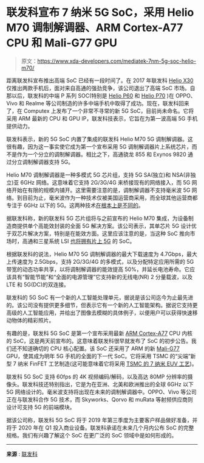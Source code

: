 # 联发科宣布 7 纳米 5G SoC，采用 Helio M70 调制解调器、ARM Cortex-A77 CPU 和 Mali-G77 GPU

> 原文：<https://www.xda-developers.com/mediatek-7nm-5g-soc-helio-m70/>

距离联发科宣布推出高端 SoC 已经有一段时间了。在 2017 年联发科 [Helio X30](https://www.xda-developers.com/helio-x30-unveiled-the-10nm-deca-core-soc-from-mediatek/) 仅推出两款手机后，面对来自高通的强劲竞争，该公司退出了高端 SoC 市场。自那以后，联发科的中端 P 系列 SOC(特别是 [Helio P60](https://www.xda-developers.com/mediamediatek-helio-p6/) 和 [Helio P70](https://www.xda-developers.com/realme-phone-mediatek-helio-p70/) )在 OPPO、Vivo 和 Realme 等公司制造的许多中端手机中取得了成功。现在，联发科回来了，在 Computex 上发布了一个非常不寻常的新 5G SoC，目前尚未命名。它将采用 ARM 最新的 CPU 和 GPU IP，联发科技表示，它旨在为第一波高端 5G 手机提供动力。

联发科表示，新的 5G SoC 内置了集成的联发科 Helio M70 5G 调制解调器。这很有趣，因为这一事实使它成为第一个宣布采用 5G 调制解调器片上系统芯片，而不是作为一个分立的调制解调器。相比之下，高通骁龙 855 和 Exynos 9820 通过分立调制解调器支持 5G。

Helio M70 调制解调器是一种多模式 5G 芯片组，支持 5G SA(独立)和 NSA(非独立)亚 6GHz 网络。这意味着它支持 2G/3G/4G 来桥接现有的网络接入，而 5G 网络开始在有限的规模内铺开。这里需要注意的是，调制解调器不支持毫米波 5G 网络。到目前为止，毫米波作为一种技术仅被美国运营商采用，而全球其他运营商都专注于 6GHz 以下的 5G。这两种技术[在根本上是不同的](https://www.xda-developers.com/qualcomm-snapdragon-summit-2018-5g-news/)。

据联发科称，新的联发科 5G 芯片组将与之前宣布的 Helio M70 集成，为设备制造商提供单个高能效封装的全面 5G 解决方案。该公司表示，其单芯片 5G 设计优于双芯片解决方案，特别是在能效方面。这里应该注意的是，当这种 SoC 推向市场时，高通和三星系统 LSI [也将拥有片上 5G](https://www.xda-developers.com/qualcomm-snapdragon-integrated-5g-2020/) 的 SoC。

根据联发科的说法，Helio M70 5G 调制解调器的最大下载速度为 4.7Gbps，最大上传速度为 2.5Gbps，支持 2G/3G/4G 的多模式，以及分配特定应用所需的 5G 带宽的动态功率共享，以将调制解调器的能效提高 50%，并延长电池寿命。它应该具有“智能节能”和“全面的电源管理”它支持新的无线电(NR) 2 分量载波，以及 LTE 和 5G(DC)的双连接。

联发科的 5G SoC 有一个新的人工智能处理单元，据说是该公司迄今为止最先进的。该公司没有提供更多细节，但表示它有一个新的人工智能架构。据说它支持更高级的人工智能应用，并给出了图像去模糊的具体例子，以便用户可以获得快速移动物体的精彩照片。

有趣的是，联发科 5G SoC 是第一个宣布采用最新 [ARM Cortex-A77](https://www.xda-developers.com/arm-cortex-a77-cpu-announcement/) CPU 内核的 SoC，这是两天前宣布的。这意味着联发科很早就发布了 SoC 的初步公告。我们还不知道确切的 CPU 核心配置。该 SoC 还采用了 ARM 的新 [Mali-G77](https://www.xda-developers.com/arm-mali-g77-valhall-gpu-announcement/) GPU，使其成为明年 5G 手机的全面的下一代 SoC。它将采用 TSMC 的“尖端”新型 7 纳米 FinFET 工艺制造(这可能意味着它将采用 [TSMC 的 7 纳米 EUV 工艺](https://www.xda-developers.com/kirin-985-huawei-mate-30-7nm-euv-lithography/))。

联发科 5G SoC 支持 60fps 的 4K 视频编码/解码，以及高达 80MP 分辨率的摄像头。联发科技还特别指出，它是为在亚洲、北美和欧洲推出的全球 6GHz 以下 5G 网络设计的。毫米波支持将出现在未来的调制解调器中。OPPO、Vivo 等公司正在与联发科合作 5G 技术，而 Skyworks、Qorvo 和 muRata 等射频供应商则设计可支持 5G 的前端模块。

据该公司称，联发科 5G SoC 将于 2019 年第三季度为主要客户样品做好准备，并将于 2020 年在 Q1 投入商业设备。联发科承诺在未来几个月内公布 SoC 的完整规格。我们有兴趣了解这个 SoC 在更广泛的 SoC 领域中是如何形成的。

* * *

**来源** : [联发科](https://www.mediatek.com/news-events/press-releases/mediatek-unveils-groundbreaking-new-5g-soc-for-first-wave-of-5g-flagship-devices)